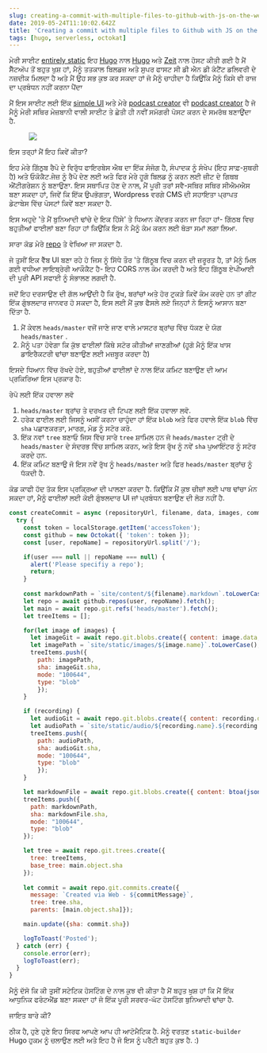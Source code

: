 ```yaml
---
slug: creating-a-commit-with-multiple-files-to-github-with-js-on-the-web
date: 2019-05-24T11:10:02.642Z
title: 'Creating a commit with multiple files to Github with JS on the web'
tags: [hugo, serverless, octokat]
---
```

ਮੇਰੀ ਸਾਈਟ [entirely static](https://github.com/PaulKinlan/paul.kinlan.me) ਇਹ [Hugo](https://gohugo.io) ਨਾਲ [Hugo](https://gohugo.io) ਅਤੇ [Zeit](https://zeit.co) ਨਾਲ ਹੋਸਟ ਕੀਤੀ ਗਈ ਹੈ ਮੈਂ ਸੈੱਟਅੱਪ ਤੋਂ ਬਹੁਤ ਖੁਸ਼ ਹਾਂ, ਮੈਨੂੰ ਤਤਕਾਲ ਬਿਲਡਜ਼ ਅਤੇ ਸੁਪਰ ਫਾਸਟ ਸੀ ਡੀ ਐਨ ਡੀ ਕੰਟੈਂਟ ਡਲਿਵਰੀ ਦੇ ਨਜ਼ਦੀਕ ਮਿਲਦਾ ਹੈ ਅਤੇ ਮੈਂ ਉਹ ਸਭ ਕੁਝ ਕਰ ਸਕਦਾ ਹਾਂ ਜੋ ਮੈਨੂੰ ਚਾਹੀਦਾ ਹੈ ਕਿਉਂਕਿ ਮੈਨੂੰ ਕਿਸੇ ਵੀ ਰਾਜ ਦਾ ਪ੍ਰਬੰਧਨ ਨਹੀਂ ਕਰਨਾ ਪੈਂਦਾ

ਮੈਂ ਇਸ ਸਾਈਟ ਲਈ ਇੱਕ [simple UI](https://github.com/PaulKinlan/paul.kinlan.me/tree/main/static/share/image) ਅਤੇ ਮੇਰੇ [podcast creator](https://github.com/PaulKinlan/podcastinabox-editor) ਵੀ [podcast creator](https://github.com/PaulKinlan/podcastinabox-editor) ਹੈ ਜੋ ਮੈਨੂੰ ਮੇਰੀ ਸਥਿਰ ਮੇਜ਼ਬਾਨੀ ਵਾਲੀ ਸਾਈਟ ਤੇ ਛੇਤੀ ਹੀ ਨਵੀਂ ਸਮੱਗਰੀ ਪੋਸਟ ਕਰਨ ਦੇ ਸਮਰੱਥ ਬਣਾਉਂਦਾ ਹੈ.

<figure><img src="/images/2019-05-24-creating-a-commit-with-multiple-files-to-github-with-js-on-the-web-0.jpeg"></figure>

ਇਸ ਤਰ੍ਹਾਂ ਮੈਂ ਇਹ ਕਿਵੇਂ ਕੀਤਾ?

ਇਹ ਮੇਰੇ ਗਿੱਠੁਬ ਰੈਪੋ ਦੇ ਵਿਰੁੱਧ ਫਾਇਰਬੇਸ ਐਥ ਦਾ ਇੱਕ ਸੰਜੋਗ ਹੈ, ਸੰਪਾਦਕ ਨੂੰ ਸੰਖੇਪ (ਇਹ ਸਾਫ਼-ਸੁਥਰੀ ਹੈ) ਅਤੇ ਓਕੋਕੈਟ.ਜੇਜ਼ ਨੂੰ ਰੈਪੋ ਦੇਣ ਲਈ ਅਤੇ ਫਿਰ ਮੇਰੇ ਹੂਗੋ ਬਿਲਡ ਨੂੰ ਕਰਨ ਲਈ ਜ਼ੀਟ ਦੇ ਗਿਥਬ ਐਂਟੀਗਰੇਸ਼ਨ ਨੂੰ ਬਣਾਉਣਾ. ਇਸ ਸਥਾਪਿਤ ਹੋਣ ਦੇ ਨਾਲ, ਮੈਂ ਪੂਰੀ ਤਰਾਂ ਸਵੈ-ਸਥਿਰ ਸਥਿਰ ਸੀਐਮਐਸ ਬਣਾ ਸਕਦਾ ਹਾਂ, ਜਿਵੇਂ ਕਿ ਇੱਕ ਉਪਭੋਗਤਾ, Wordpress ਵਰਗੇ CMS ਦੀ ਸਹਾਇਤਾ ਪ੍ਰਾਪਤ ਡੇਟਾਬੇਸ ਵਿੱਚ ਪੋਸਟਾਂ ਕਿਵੇਂ ਬਣਾ ਸਕਦਾ ਹੈ.

ਇਸ ਅਹੁਦੇ &#39;ਤੇ ਮੈਂ ਬੁਨਿਆਦੀ ਢਾਂਚੇ ਦੇ ਇਕ ਹਿੱਸੇ&#39; ਤੇ ਧਿਆਨ ਕੇਂਦਰਤ ਕਰਨ ਜਾ ਰਿਹਾ ਹਾਂ- ਗਿੱਠਬ ਵਿਚ ਬਹੁਤੀਆਂ ਫਾਈਲਾਂ ਬਣਾ ਰਿਹਾ ਹਾਂ ਕਿਉਂਕਿ ਇਸ ਨੇ ਮੈਨੂੰ ਕੰਮ ਕਰਨ ਲਈ ਥੋੜਾ ਸਮਾਂ ਲਗਾ ਲਿਆ.

ਸਾਰਾ ਕੋਡ ਮੇਰੇ [repo](https://github.com/PaulKinlan/podcastinabox-editor/blob/master/record/javascripts/main.mjs#L90) ਤੇ ਵੇਖਿਆ ਜਾ ਸਕਦਾ ਹੈ.

ਜੇ ਤੁਸੀਂ ਇਕ ਵੈੱਬ UI ਬਣਾ ਰਹੇ ਹੋ ਜਿਸ ਨੂੰ ਸਿੱਧੇ ਤੌਰ &#39;ਤੇ ਗਿੱਠੂਬ ਵਿਚ ਕਰਨ ਦੀ ਜ਼ਰੂਰਤ ਹੈ, ਤਾਂ ਮੈਨੂੰ ਮਿਲ ਗਈ ਵਧੀਆ ਲਾਇਬ੍ਰੇਰੀ ਆਕੌਕੈਟ ਹੈ- ਇਹ CORS ਨਾਲ ਕੰਮ ਕਰਦੀ ਹੈ ਅਤੇ ਇਹ ਗਿੱਠੂਬ ਏਪੀਆਈ ਦੀ ਪੂਰੀ API ਸਫਾਈ ਨੂੰ ਸੰਭਾਲਣ ਲਗਦੀ ਹੈ.

ਜਦੋਂ ਇਹ ਦਰਸਾਉਣ ਦੀ ਗੱਲ ਆਉਂਦੀ ਹੈ ਕਿ ਰੁੱਖ, ਬਰਾਂਚਾਂ ਅਤੇ ਹੋਰ ਟੁਕੜੇ ਕਿਵੇਂ ਕੰਮ ਕਰਦੇ ਹਨ ਤਾਂ ਗੀਟ ਇੱਕ ਗੁੰਝਲਦਾਰ ਜਾਨਵਰ ਹੋ ਸਕਦਾ ਹੈ, ਇਸ ਲਈ ਮੈਂ ਕੁਝ ਫੈਸਲੇ ਲਏ ਜਿਨ੍ਹਾਂ ਨੇ ਇਸਨੂੰ ਆਸਾਨ ਬਣਾ ਦਿੱਤਾ ਹੈ.

1. ਮੈਂ ਕੇਵਲ `heads/master` ਵਜੋਂ ਜਾਣੇ ਜਾਣ ਵਾਲੇ ਮਾਸਟਰ ਬ੍ਰਾਂਚ ਵਿੱਚ ਧੱਕਣ ਦੇ ਯੋਗ `heads/master` .
1. ਮੈਨੂੰ ਪਤਾ ਹੋਵੇਗਾ ਕਿ ਕੁੱਝ ਫਾਈਲਾਂ ਕਿੱਥੇ ਸਟੋਰ ਕੀਤੀਆਂ ਜਾਣਗੀਆਂ (ਹੂਗੋ ਮੈਨੂੰ ਇੱਕ ਖਾਸ ਡਾਇਰੈਕਟਰੀ ਢਾਂਚਾ ਬਣਾਉਣ ਲਈ ਮਜ਼ਬੂਰ ਕਰਦਾ ਹੈ)


ਇਸਦੇ ਧਿਆਨ ਵਿੱਚ ਰੱਖਦੇ ਹੋਏ, ਬਹੁਤੀਆਂ ਫਾਈਲਾਂ ਦੇ ਨਾਲ ਇੱਕ ਕਮਿਟ ਬਣਾਉਣ ਦੀ ਆਮ ਪ੍ਰਕਿਰਿਆ ਇਸ ਪ੍ਰਕਾਰ ਹੈ:

ਰੇਪੋ ਲਈ ਇੱਕ ਹਵਾਲਾ ਲਵੋ

1. `heads/master` ਬ੍ਰਾਂਚ ਤੇ ਦਰਖਤ ਦੀ ਟਿਪਣ ਲਈ ਇੱਕ ਹਵਾਲਾ ਲਵੋ.
1. ਹਰੇਕ ਫਾਈਲ ਲਈ ਜਿਸਨੂੰ ਅਸੀਂ ਕਰਨਾ ਚਾਹੁੰਦਾ ਹਾਂ ਇੱਕ `blob` ਅਤੇ ਫਿਰ ਹਵਾਲੇ ਇੱਕ `blob` ਵਿੱਚ `sha` ਪਛਾਣਕਰਤਾ, ਮਾਰਗ, ਮੋਡ ਨੂੰ ਸਟੋਰ ਕਰੋ.
1. ਇੱਕ ਨਵਾਂ `tree` ਬਣਾਓ ਜਿਸ ਵਿੱਚ ਸਾਰੇ `tree` ਸ਼ਾਮਿਲ ਹਨ ਜੋ `heads/master` ਟ੍ਰੀ ਦੇ `heads/master` ਦੇ ਸੰਦਰਭ ਵਿੱਚ ਸ਼ਾਮਿਲ ਕਰਨ, ਅਤੇ ਇਸ ਰੁੱਖ ਨੂੰ ਨਵੇਂ `sha` ਪੁਆਇੰਟਰ ਨੂੰ ਸਟੋਰ ਕਰਦੇ ਹਨ.
1. ਇੱਕ ਕਮਿਟ ਬਣਾਉ ਜੋ ਇਸ ਨਵੇਂ ਰੁੱਖ ਨੂੰ `heads/master` ਅਤੇ ਫਿਰ `heads/master` ਬ੍ਰਾਂਚ ਨੂੰ ਧੱਕਦੀ ਹੈ.

ਕੋਡ ਕਾਫੀ ਹੱਦ ਤੱਕ ਇਸ ਪ੍ਰਕ੍ਰਿਆ ਦੀ ਪਾਲਣਾ ਕਰਦਾ ਹੈ. ਕਿਉਂਕਿ ਮੈਂ ਕੁਝ ਚੀਜ਼ਾਂ ਲਈ ਪਾਥ ਢਾਂਚਾ ਮੰਨ ਸਕਦਾ ਹਾਂ, ਮੈਨੂੰ ਫਾਈਲਾਂ ਲਈ ਕੋਈ ਗੁੰਝਲਦਾਰ UI ਜਾਂ ਪ੍ਰਬੰਧਨ ਬਣਾਉਣ ਦੀ ਲੋੜ ਨਹੀਂ ਹੈ.

```JavaScript
const createCommit = async (repositoryUrl, filename, data, images, commitMessage, recording) => {
  try {
    const token = localStorage.getItem('accessToken');
    const github = new Octokat({ 'token': token });
    const [user, repoName] = repositoryUrl.split('/');

    if(user === null || repoName === null) {
      alert('Please specifiy a repo');
      return;
    }
    
    const markdownPath = `site/content/${filename}.markdown`.toLowerCase();
    let repo = await github.repos(user, repoName).fetch();
    let main = await repo.git.refs('heads/master').fetch();
    let treeItems = [];

    for(let image of images) {
      let imageGit = await repo.git.blobs.create({ content: image.data, encoding: 'base64' });
      let imagePath = `site/static/images/${image.name}`.toLowerCase();
      treeItems.push({
        path: imagePath,
        sha: imageGit.sha,
        mode: "100644",
        type: "blob"
        });
    }

    if (recording) {
      let audioGit = await repo.git.blobs.create({ content: recording.data, encoding: 'base64' });
      let audioPath = `site/static/audio/${recording.name}.${recording.extension}`.toLowerCase();
      treeItems.push({
        path: audioPath,
        sha: audioGit.sha,
        mode: "100644",
        type: "blob"
        });
    }

    let markdownFile = await repo.git.blobs.create({ content: btoa(jsonEncode(data)), encoding: 'base64' });
    treeItems.push({
      path: markdownPath,
      sha: markdownFile.sha,
      mode: "100644",
      type: "blob"
    });

    let tree = await repo.git.trees.create({
      tree: treeItems,
      base_tree: main.object.sha
    });
  
    let commit = await repo.git.commits.create({
      message: `Created via Web - ${commitMessage}`,
      tree: tree.sha,
      parents: [main.object.sha]});

    main.update({sha: commit.sha})

    logToToast('Posted');
  } catch (err) {
    console.error(err);
    logToToast(err);
  }
}
```

ਮੈਨੂੰ ਦੱਸੋ ਕਿ ਕੀ ਤੁਸੀਂ ਸਟੇਟਿਕ ਹੋਸਟਿੰਗ ਦੇ ਨਾਲ ਕੁਝ ਵੀ ਕੀਤਾ ਹੈ ਮੈਂ ਬਹੁਤ ਖੁਸ਼ ਹਾਂ ਕਿ ਮੈਂ ਇੱਕ ਆਧੁਨਿਕ ਫਰੰਟਐਂਡ ਬਣਾ ਸਕਦਾ ਹਾਂ ਜੋ ਇੱਕ ਪੂਰੀ ਸਰਵਰ-ਘੱਟ ਹੋਸਟਿੰਗ ਬੁਨਿਆਦੀ ਢਾਂਚਾ ਹੈ.

ਜਾਇਤ ਬਾਰੇ ਕੀ?

ਠੀਕ ਹੈ, ਹੁਣੇ ਹੁਣੇ ਇਹ ਸਿਰਫ ਆਪਣੇ ਆਪ ਹੀ ਆਟੋਮੈਟਿਕ ਹੈ. ਮੈਨੂੰ ਵਰਤਣ `static-builder` Hugo ਹੁਕਮ ਨੂੰ ਚਲਾਉਣ ਲਈ ਅਤੇ ਇਹ ਹੈ ਜੋ ਇਸ ਨੂੰ ਪਰੈਟੀ ਬਹੁਤ ਕੁਝ ਹੈ. :)